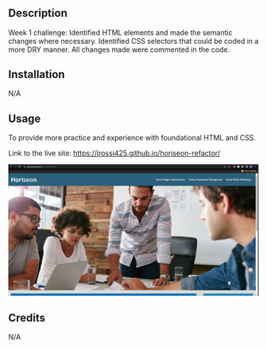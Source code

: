 # <Your-Project-Title>

## Description

Week 1 challenge: Identified HTML elements and made the semantic changes where necessary. Identified CSS selectors that could be coded in a more DRY manner. All changes made were commented in the code.

## Installation

N/A

## Usage

To provide more practice and experience with foundational HTML and CSS.

Link to the live site: https://jrossi425.github.io/horiseon-refactor/

![alt text](assets/images/Horiseon-Refactor-Live-Site.png)

## Credits

N/A
